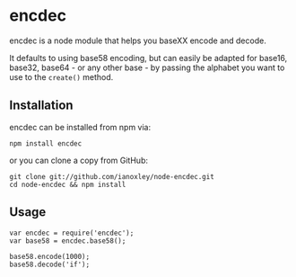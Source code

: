 encdec
======
encdec is a node module that helps you baseXX encode and decode.

It defaults to using base58 encoding, but can easily be adapted for 
base16, base32, base64 - or any other base - by passing the alphabet
you want to use to the `create()` method.

Installation
------------
encdec can be installed from npm via:

    npm install encdec

or you can clone a copy from GitHub:

    git clone git://github.com/ianoxley/node-encdec.git
    cd node-encdec && npm install

Usage
-----

	var encdec = require('encdec');    
    var base58 = encdec.base58();
    
    base58.encode(1000);
    base58.decode('if');
    
